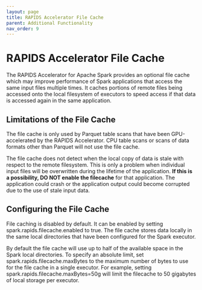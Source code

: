 ```yaml
---
layout: page
title: RAPIDS Accelerator File Cache
parent: Additional Functionality
nav_order: 9
---
```


# RAPIDS Accelerator File Cache

The RAPIDS Accelerator for Apache Spark provides an optional file cache which may improve
performance of Spark applications that access the same input files multiple times. It caches
portions of remote files being accessed onto the local filesystem of executors to speed access
if that data is accessed again in the same application.

## Limitations of the File Cache

The file cache is only used by Parquet table scans that have been GPU-accelerated by the RAPIDS
Accelerator. CPU table scans or scans of data formats other than Parquet will not use the
file cache.

The file cache does not detect when the local copy of data is stale with respect to the remote
filesystem. This is only a problem when individual input files will be overwritten during the
lifetime of the application. **If this is a possibility, DO NOT enable the filecache** for that
application. The application could crash or the application output could become corrupted due to
the use of stale input data.

## Configuring the File Cache

File caching is disabled by default. It can be enabled by setting spark.rapids.filecache.enabled
to true. The file cache stores data locally in the same local directories that have been
configured for the Spark executor.

By default the file cache will use up to half of the available space in the Spark local
directories. To specify an absolute limit, set spark.rapids.filecache.maxBytes to the maximum
number of bytes to use for the file cache in a single executor. For example, setting
spark.rapids.filecache.maxBytes=50g will limit the filecache to 50 gigabytes of local storage per
executor.
